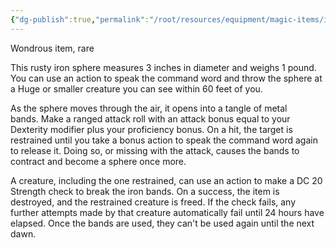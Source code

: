 ```yaml
---
{"dg-publish":true,"permalink":"/root/resources/equipment/magic-items/iron-bands-of-bilarro/"}
---
```


Wondrous item, rare 

This rusty iron sphere measures 3 inches in diameter and weighs 1 pound. You can use an action to speak the command word and throw the sphere at a Huge or smaller creature you can see within 60 feet of you. 

As the sphere moves through the air, it opens into a tangle of metal bands. Make a ranged attack roll with an attack bonus equal to your Dexterity modifier plus your proficiency bonus. On a hit, the target is restrained until you take a bonus action to speak the command word again to release it. Doing so, or missing with the attack, causes the bands to contract and become a sphere once more. 

A creature, including the one restrained, can use an action to make a DC 20 Strength check to break the iron bands. On a success, the item is destroyed, and the restrained creature is freed. If the check fails, any further attempts made by that creature automatically fail until 24 hours have elapsed. Once the bands are used, they can't be used again until the next dawn.